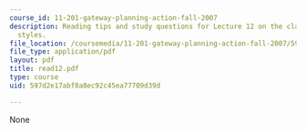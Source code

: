 ```yaml
---
course_id: 11-201-gateway-planning-action-fall-2007
description: Reading tips and study questions for Lecture 12 on the clash of planning
  styles.
file_location: /coursemedia/11-201-gateway-planning-action-fall-2007/597d2e17abf8a8ec92c45ea77709d39d_read12.pdf
file_type: application/pdf
layout: pdf
title: read12.pdf
type: course
uid: 597d2e17abf8a8ec92c45ea77709d39d

---
```

None
